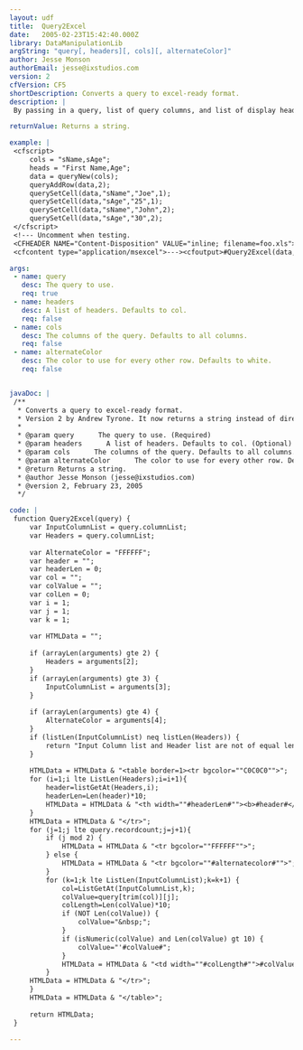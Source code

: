 ```yaml
---
layout: udf
title:  Query2Excel
date:   2005-02-23T15:42:40.000Z
library: DataManipulationLib
argString: "query[, headers][, cols][, alternateColor]"
author: Jesse Monson
authorEmail: jesse@ixstudios.com
version: 2
cfVersion: CF5
shortDescription: Converts a query to excel-ready format.
description: |
 By passing in a query, list of query columns, and list of display headers and an alternating row color you can create content that can be saved directly with a .xls extension.  Must be able to use the CFCONTENT tag.

returnValue: Returns a string.

example: |
 <cfscript>
     cols = "sName,sAge";
     heads = "First Name,Age";
     data = queryNew(cols);
     queryAddRow(data,2);
     querySetCell(data,"sName","Joe",1);
     querySetCell(data,"sAge","25",1);
     querySetCell(data,"sName","John",2);
     querySetCell(data,"sAge","30",2);
 </cfscript>
 <!--- Uncomment when testing.
 <CFHEADER NAME="Content-Disposition" VALUE="inline; filename=foo.xls">
 <cfcontent type="application/msexcel">---><cfoutput>#Query2Excel(data,heads,cols,"DDDDDD")#</cfoutput><!---<cfabort>--->

args:
 - name: query
   desc: The query to use.
   req: true
 - name: headers
   desc: A list of headers. Defaults to col.
   req: false
 - name: cols
   desc: The columns of the query. Defaults to all columns.
   req: false
 - name: alternateColor
   desc: The color to use for every other row. Defaults to white.
   req: false


javaDoc: |
 /**
  * Converts a query to excel-ready format.
  * Version 2 by Andrew Tyrone. It now returns a string instead of directly outputting.
  * 
  * @param query      The query to use. (Required)
  * @param headers      A list of headers. Defaults to col. (Optional)
  * @param cols      The columns of the query. Defaults to all columns. (Optional)
  * @param alternateColor      The color to use for every other row. Defaults to white. (Optional)
  * @return Returns a string. 
  * @author Jesse Monson (jesse@ixstudios.com) 
  * @version 2, February 23, 2005 
  */

code: |
 function Query2Excel(query) {
     var InputColumnList = query.columnList;
     var Headers = query.columnList;
 
     var AlternateColor = "FFFFFF";
     var header = "";
     var headerLen = 0;
     var col = "";
     var colValue = "";
     var colLen = 0;
     var i = 1;
     var j = 1;
     var k = 1;
     
     var HTMLData = "";
     
     if (arrayLen(arguments) gte 2) {
         Headers = arguments[2];
     }
     if (arrayLen(arguments) gte 3) {
         InputColumnList = arguments[3];
     }
 
     if (arrayLen(arguments) gte 4) {
         AlternateColor = arguments[4];
     }
     if (listLen(InputColumnList) neq listLen(Headers)) {
         return "Input Column list and Header list are not of equal length";
     }
     
     HTMLData = HTMLData & "<table border=1><tr bgcolor=""C0C0C0"">";
     for (i=1;i lte ListLen(Headers);i=i+1){
         header=listGetAt(Headers,i);
         headerLen=Len(header)*10;
         HTMLData = HTMLData & "<th width=""#headerLen#""><b>#header#</b></th>";
     }
     HTMLData = HTMLData & "</tr>";
     for (j=1;j lte query.recordcount;j=j+1){
         if (j mod 2) {
             HTMLData = HTMLData & "<tr bgcolor=""FFFFFF"">";
         } else {
             HTMLData = HTMLData & "<tr bgcolor=""#alternatecolor#"">";
         }
         for (k=1;k lte ListLen(InputColumnList);k=k+1) {
             col=ListGetAt(InputColumnList,k);
             colValue=query[trim(col)][j];
             colLength=Len(colValue)*10;
             if (NOT Len(colValue)) {
                 colValue="&nbsp;";
             } 
             if (isNumeric(colValue) and Len(colValue) gt 10) {
                 colValue="'#colValue#";
             } 
             HTMLData = HTMLData & "<td width=""#colLength#"">#colValue#</td>";
         }
     HTMLData = HTMLData & "</tr>";
     }
     HTMLData = HTMLData & "</table>";
     
     return HTMLData;
 }

---
```


